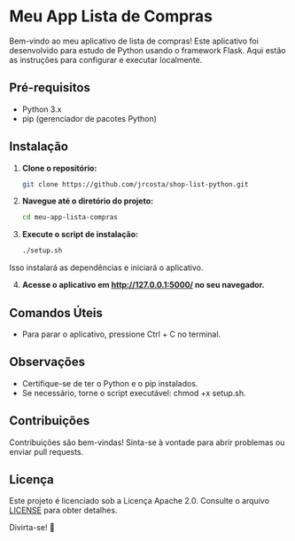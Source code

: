 # Meu App Lista de Compras

Bem-vindo ao meu aplicativo de lista de compras! Este aplicativo foi desenvolvido para estudo de Python usando o framework Flask. Aqui estão as instruções para configurar e executar localmente.

## Pré-requisitos

- Python 3.x
- pip (gerenciador de pacotes Python)

## Instalação

1. **Clone o repositório:**

   ```bash
   git clone https://github.com/jrcosta/shop-list-python.git

2. **Navegue até o diretório do projeto:**
    ```bash
   cd meu-app-lista-compras

3. **Execute o script de instalação:** 
    ```bash
   ./setup.sh
Isso instalará as dependências e iniciará o aplicativo.

4. **Acesse o aplicativo em http://127.0.0.1:5000/ no seu navegador.**

## Comandos Úteis

- Para parar o aplicativo, pressione Ctrl + C no terminal.

## Observações

- Certifique-se de ter o Python e o pip instalados.
- Se necessário, torne o script executável: chmod +x setup.sh.

## Contribuições
Contribuições são bem-vindas! Sinta-se à vontade para abrir problemas ou enviar pull requests.

## Licença
Este projeto é licenciado sob a Licença Apache 2.0. Consulte o arquivo [LICENSE](LICENSE) para obter detalhes.

Divirta-se! 🚀
